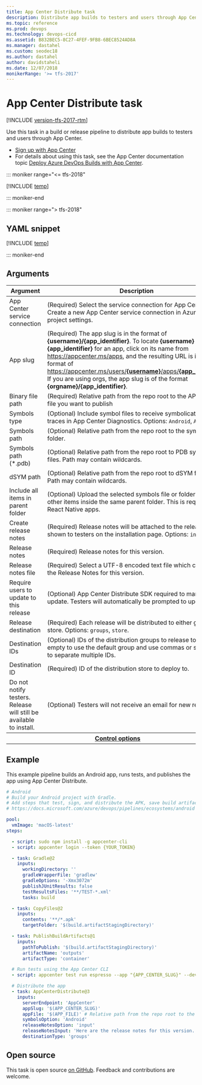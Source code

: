 ```yaml
---
title: App Center Distribute task
description: Distribute app builds to testers and users through App Center
ms.topic: reference
ms.prod: devops
ms.technology: devops-cicd
ms.assetid: B832BEC5-8C27-4FEF-9FB8-6BEC8524AD8A
ms.manager: dastahel
ms.custom: seodec18
ms.author: dastahel
author: davidstaheli
ms.date: 12/07/2018
monikerRange: '>= tfs-2017'
---
```


# App Center Distribute task

[!INCLUDE [version-tfs-2017-rtm](../../_shared/version-tfs-2017-rtm.md)]

Use this task in a build or release pipeline to distribute app builds to testers and users through App Center.
- [Sign up with App Center](https://appcenter.ms/signup?utm_source=DevOps&utm_medium=Azure&utm_campaign=docs) 
- For details about using this task, see the App Center documentation topic [Deploy Azure DevOps Builds with App Center](https://docs.microsoft.com/appcenter/distribution/vsts-deploy).


::: moniker range="<= tfs-2018"

[!INCLUDE [temp](../../_shared/concept-rename-note.md)]

::: moniker-end

::: moniker range="> tfs-2018"

## YAML snippet

[!INCLUDE [temp](../_shared/yaml/AppCenterDistributeV3.md)]

::: moniker-end

## Arguments

<table><thead><tr><th>Argument</th><th>Description</th></tr></thead>
<tr><td>App Center service connection</td><td>(Required) Select the service connection for App Center. Create a new App Center service connection in Azure DevOps project settings.</td></tr>
<tr><td>App slug</td><td>(Required) The app slug is in the format of <strong>{username}/{app_identifier}</strong>.  To locate <strong>{username}</strong> and <strong>{app_identifier}</strong> for an app, click on its name from <a href="https://appcenter.ms/apps" data-raw-source="https://appcenter.ms/apps">https://appcenter.ms/apps</a>, and the resulting URL is in the format of <a href="https://appcenter.ms/users/{username}/apps/{app_identifier}" data-raw-source="[https://appcenter.ms/users/&lt;b&gt;{username}&lt;/b&gt;/apps/&lt;b&gt;{app_identifier}&lt;/b&gt;](https://appcenter.ms/users/{username}/apps/{app_identifier})">https://appcenter.ms/users/<b>{username}</b>/apps/<b>{app_identifier}</b></a>. If you are using orgs, the app slug is of the format <strong>{orgname}/{app_identifier}</strong>.</td></tr>
<tr><td>Binary file path</td><td>(Required) Relative path from the repo root to the APK or IPA file you want to publish</td></tr>
<tr><td>Symbols type</td><td>(Optional) Include symbol files to receive symbolicated stack traces in App Center Diagnostics. Options: <code>Android</code>, <code>Apple</code>.</td></tr>
<tr><td>Symbols path</td><td>(Optional) Relative path from the repo root to the symbols folder.</td></tr>
<tr><td>Symbols path (*.pdb)</td><td>(Optional) Relative path from the repo root to PDB symbols files. Path may contain wildcards.</td></tr>
<tr><td>dSYM path</td><td>(Optional) Relative path from the repo root to dSYM folder. Path may contain wildcards.</td></tr>
<tr><td>Include all items in parent folder</td><td>(Optional) Upload the selected symbols file or folder and all other items inside the same parent folder. This is required for React Native apps.</td></tr>
<tr><td>Create release notes</td><td>(Required) Release notes will be attached to the release and shown to testers on the installation page. Options: <code>input</code>, <code>file</code>.</td></tr>
<tr><td>Release notes</td><td>(Required) Release notes for this version.</td></tr>
<tr><td>Release notes file</td><td>(Required) Select a UTF-8 encoded text file which contains the Release Notes for this version.</td></tr>
<tr><td>Require users to update to this release</td><td>(Optional) App Center Distribute SDK required to mandate update. Testers will automatically be prompted to update.</td></tr>
<tr><td>Release destination</td><td>(Required) Each release will be distributed to either groups or a store. Options: <code>groups</code>, <code>store</code>.</td></tr>
<tr><td>Destination IDs</td><td>(Optional) IDs of the distribution groups to release to. Leave it empty to use the default group and use commas or semicolons to separate multiple IDs.</td></tr>
<tr><td>Destination ID</td><td>(Required) ID of the distribution store to deploy to.</td></tr>
<tr><td>Do not notify testers. Release will still be available to install.</td><td>(Optional) Testers will not receive an email for new releases.</td></tr>


<tr>
<th style="text-align: center" colspan="2"><a href="~/pipelines/process/tasks.md#controloptions" data-raw-source="[Control options](../../process/tasks.md#controloptions)">Control options</a></th>
</tr>

</table>

## Example

This example pipeline builds an Android app, runs tests, and publishes the app using App Center Distribute.

```yaml
# Android
# Build your Android project with Gradle.
# Add steps that test, sign, and distribute the APK, save build artifacts, and more:
# https://docs.microsoft.com/azure/devops/pipelines/ecosystems/android

pool:
  vmImage: 'macOS-latest'
steps:

  - script: sudo npm install -g appcenter-cli
  - script: appcenter login --token {YOUR_TOKEN}

  - task: Gradle@2
    inputs:
      workingDirectory: ''
      gradleWrapperFile: 'gradlew'
      gradleOptions: '-Xmx3072m'
      publishJUnitResults: false
      testResultsFiles: '**/TEST-*.xml'
      tasks: build

  - task: CopyFiles@2
    inputs:
      contents: '**/*.apk'
      targetFolder: '$(build.artifactStagingDirectory)'

  - task: PublishBuildArtifacts@1
    inputs:
      pathToPublish: '$(build.artifactStagingDirectory)'
      artifactName: 'outputs'
      artifactType: 'container'

  # Run tests using the App Center CLI
  - script: appcenter test run espresso --app "{APP_CENTER_SLUG}" --devices "{DEVICE}" --app-path {APP_FILE} --test-series "master" --locale "en_US" --build-dir {PAT_ESPRESSO} --debug

  # Distribute the app
  - task: AppCenterDistribute@3
    inputs:
      serverEndpoint: 'AppCenter'
      appSlug: '$(APP_CENTER_SLUG)'
      appFile: '$(APP_FILE)' # Relative path from the repo root to the APK or IPA file you want to publish
      symbolsOption: 'Android'
      releaseNotesOption: 'input'
      releaseNotesInput: 'Here are the release notes for this version.'
      destinationType: 'groups'
```

## Open source

This task is open source [on GitHub](https://github.com/Microsoft/azure-pipelines-tasks). Feedback and contributions are welcome.
